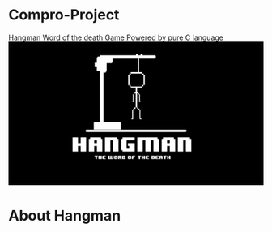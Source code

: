 # Compro-Project
Hangman Word of the death Game  Powered by pure C language
![](img/header.jpg)

# About Hangman

